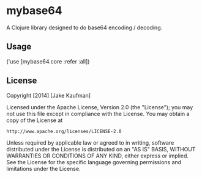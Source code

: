 # mybase64

A Clojure library designed to do base64 encoding / decoding.

## Usage

('use [mybase64.core :refer :all])

## License

Copyright [2014] [Jake Kaufman]

Licensed under the Apache License, Version 2.0 (the "License");
you may not use this file except in compliance with the License.
You may obtain a copy of the License at

    http://www.apache.org/licenses/LICENSE-2.0

Unless required by applicable law or agreed to in writing, software
distributed under the License is distributed on an "AS IS" BASIS,
WITHOUT WARRANTIES OR CONDITIONS OF ANY KIND, either express or implied.
See the License for the specific language governing permissions and
limitations under the License.
